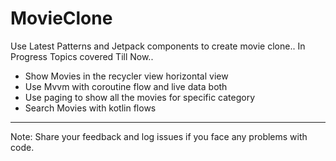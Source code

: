 # MovieClone
Use Latest Patterns and Jetpack components to create movie clone.. In Progress
Topics covered Till Now..
* Show Movies in the recycler view horizontal view
* Use Mvvm with coroutine flow and live data both
* Use paging to show all the movies for specific category
* Search Movies with kotlin flows

--------------------------------
Note: Share your feedback and log issues if you face any problems with code.

